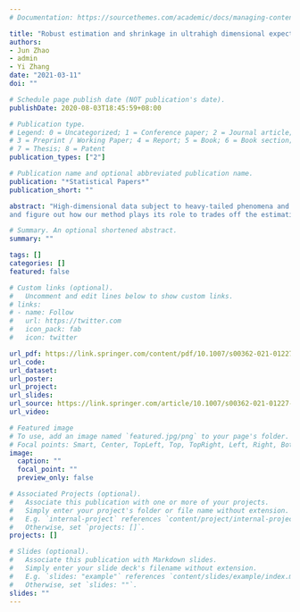 ```yaml
---
# Documentation: https://sourcethemes.com/academic/docs/managing-content/

title: "Robust estimation and shrinkage in ultrahigh dimensional expectile regression with heavy tails and variance heterogeneity"
authors:
- Jun Zhao
- admin
- Yi Zhang
date: "2021-03-11"
doi: ""

# Schedule page publish date (NOT publication's date).
publishDate: 2020-08-03T18:45:59+08:00

# Publication type.
# Legend: 0 = Uncategorized; 1 = Conference paper; 2 = Journal article;
# 3 = Preprint / Working Paper; 4 = Report; 5 = Book; 6 = Book section;
# 7 = Thesis; 8 = Patent
publication_types: ["2"]

# Publication name and optional abbreviated publication name.
publication: "*Statistical Papers*"
publication_short: ""

abstract: "High-dimensional data subject to heavy-tailed phenomena and heterogeneity are commonly encountered in various scientific fields and bring new challenges to the classical statistical methods. In this paper, we combine the asymmetric square loss and huber-type robust technique to develop the robust expectile regression for ultrahigh dimensional heavy-tailed heterogeneous data. Different from the classical huber method, we introduce two different tuning parameters on both sides to account for possibly asymmetry and allow them to diverge to reduce bias induced by the robust approximation. In the regularized framework, we adopt the generally folded concave penalty function like the SCAD or MCP penalty for the seek of bias reduction. We investigate the finite sample property of the corresponding estimator
and figure out how our method plays its role to trades off the estimation accuracy against the heavy-tailed distribution. Also, noting that the robust asymmetric loss function is everywhere differentiable, based on our theoretical study, we propose an efficient first-order optimization algorithm after locally linear approximation of the non-convex problem. Simulation studies under various distributions demonstrates the satisfactory performances of our method in coefficient estimation, model selection and heterogeneity detection."

# Summary. An optional shortened abstract.
summary: ""

tags: []
categories: []
featured: false

# Custom links (optional).
#   Uncomment and edit lines below to show custom links.
# links:
# - name: Follow
#   url: https://twitter.com
#   icon_pack: fab
#   icon: twitter

url_pdf: https://link.springer.com/content/pdf/10.1007/s00362-021-01227-2.pdf
url_code:
url_dataset:
url_poster:
url_project:
url_slides:
url_source: https://link.springer.com/article/10.1007/s00362-021-01227-2
url_video:

# Featured image
# To use, add an image named `featured.jpg/png` to your page's folder.
# Focal points: Smart, Center, TopLeft, Top, TopRight, Left, Right, BottomLeft, Bottom, BottomRight.
image:
  caption: ""
  focal_point: ""
  preview_only: false

# Associated Projects (optional).
#   Associate this publication with one or more of your projects.
#   Simply enter your project's folder or file name without extension.
#   E.g. `internal-project` references `content/project/internal-project/index.md`.
#   Otherwise, set `projects: []`.
projects: []

# Slides (optional).
#   Associate this publication with Markdown slides.
#   Simply enter your slide deck's filename without extension.
#   E.g. `slides: "example"` references `content/slides/example/index.md`.
#   Otherwise, set `slides: ""`.
slides: ""
---
```

